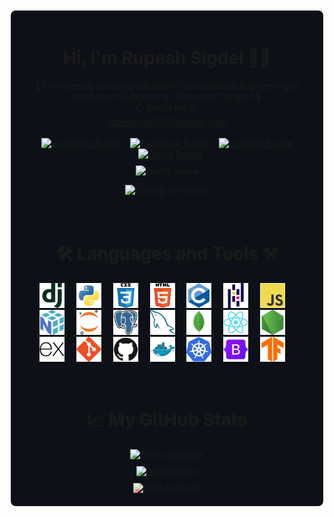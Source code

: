 <div style="background-color: #0d1117; padding: 20px; border: 2px solid #ffffff; border-radius: 10px;">
  <h1 align="center">Hi, I'm Rupesh Sigdel 🙋‍♂️</h1>
  <div align="center">
    🔭 I’m currently pursuing a Bachelor's in Industrial Engineering at Institute of Engineering, Thapathali Campus 🥳 <br>
    📫 Reach me at:  <br>
    <a href="mailto:rupeshcgdl2060@gmail.com">rupeshcgdl2060@gmail.com</a>
  </div>
    <br>

  <!-- Social Media Badges -->
<div id="badges" align="center">
    <a href="https://www.instagram.com/rup_ace_sigdel/?next=%2F">
        <img src="https://img.shields.io/badge/Instagram-833AB4?style=for-the-badge&logo=instagram&logoColor=white" alt="Instagram Badge"/>
    </a>
    <a href="https://www.facebook.com/rupesh.sigdel.73" style="margin-left: 10px;">
        <img src="https://img.shields.io/badge/Facebook-blue?style=for-the-badge&logo=facebook&logoColor=white" alt="Facebook Badge"/>
    </a>
    <a href="https://www.linkedin.com/in/rupesh-sigdel-63252425b/" style="margin-left: 10px;">
        <img src="https://img.shields.io/badge/LinkedIn-0077B5?style=for-the-badge&logo=linkedin&logoColor=white" alt="LinkedIn Badge"/>
    </a>
    <a href="https://quira.sh/user/rupacesigdel" style="margin-left: 10px;">
        <img src="https://img.shields.io/badge/Quora-B92B27?style=for-the-badge&logo=quora&logoColor=white" alt="Quora Badge"/>
    </a>
</div>

  
  <!-- Profile Views -->
  <p align="center" style="margin-top: 10px;">
    <img src="https://komarev.com/ghpvc/?username=rupacesigdel&label=Profile%20views&color=0e75b6&style=flat" alt="Profile views">
  </p>

  <!-- Coding GIF -->
  <div align="center">
    <img alt="Coding Animation" width="400px" src="https://media3.giphy.com/media/qgQUggAC3Pfv687qPC/giphy.gif?cid=ecf05e47tt1k8kiny8q9es4ev5w6rd4wkltdzij6150kpbgn&rid=giphy.gif&ct=g">
  </div>

  <br>

  <br>
  <h1 align="center">🛠 Languages and Tools ⚒</h1>
<p align="center">
    <img src="https://raw.githubusercontent.com/devicons/devicon/master/icons/django/django-plain.svg" alt="Django" width="40" height="40" style="margin-right: 15px;"/>
    <img src="https://raw.githubusercontent.com/devicons/devicon/master/icons/python/python-original.svg" alt="Python" width="40" height="40" style="margin-right: 15px;"/>
    <img src="https://raw.githubusercontent.com/devicons/devicon/master/icons/css3/css3-original-wordmark.svg" alt="CSS3" width="40" height="40" style="margin-right: 15px;"/>
    <img src="https://raw.githubusercontent.com/devicons/devicon/master/icons/html5/html5-original-wordmark.svg" alt="HTML5" width="40" height="40" style="margin-right: 15px;"/>
    <img src="https://raw.githubusercontent.com/devicons/devicon/master/icons/c/c-original.svg" alt="C" width="40" height="40" style="margin-right: 15px;"/>
    <img src="https://raw.githubusercontent.com/devicons/devicon/master/icons/pandas/pandas-original.svg" alt="Pandas" width="40" height="40" style="margin-right: 15px;"/>
    <img src="https://raw.githubusercontent.com/devicons/devicon/master/icons/javascript/javascript-original.svg" alt="JavaScript" width="40" height="40" style="margin-right: 15px;"/>
    <img src="https://raw.githubusercontent.com/devicons/devicon/master/icons/numpy/numpy-original.svg" alt="NumPy" width="40" height="40" style="margin-right: 15px;"/>
    <img src="https://raw.githubusercontent.com/devicons/devicon/master/icons/jupyter/jupyter-original.svg" alt="Jupyter Notebook" width="40" height="40" style="margin-right: 15px;"/>
    <img src="https://raw.githubusercontent.com/devicons/devicon/master/icons/postgresql/postgresql-original.svg" alt="PostgreSQL" width="40" height="40" style="margin-right: 15px;"/>
    <img src="https://raw.githubusercontent.com/devicons/devicon/master/icons/mysql/mysql-original.svg" alt="MySQL" width="40" height="40" style="margin-right: 15px;"/>
    <img src="https://raw.githubusercontent.com/devicons/devicon/master/icons/mongodb/mongodb-original.svg" alt="MongoDB" width="40" height="40" style="margin-right: 15px;"/>
    <img src="https://raw.githubusercontent.com/devicons/devicon/master/icons/react/react-original.svg" alt="React.js" width="40" height="40" style="margin-right: 15px;"/>
    <img src="https://raw.githubusercontent.com/devicons/devicon/master/icons/nodejs/nodejs-original.svg" alt="Node.js" width="40" height="40" style="margin-right: 15px;"/>
    <img src="https://raw.githubusercontent.com/devicons/devicon/master/icons/express/express-original.svg" alt="Express.js" width="40" height="40" style="margin-right: 15px;"/>
    <img src="https://raw.githubusercontent.com/devicons/devicon/master/icons/git/git-original.svg" alt="Git" width="40" height="40" style="margin-right: 15px;"/>
    <img src="https://raw.githubusercontent.com/devicons/devicon/master/icons/github/github-original.svg" alt="GitHub" width="40" height="40" style="margin-right: 15px;"/>
    <img src="https://raw.githubusercontent.com/devicons/devicon/master/icons/docker/docker-original.svg" alt="Docker" width="40" height="40" style="margin-right: 15px;"/>
    <img src="https://raw.githubusercontent.com/devicons/devicon/master/icons/kubernetes/kubernetes-plain.svg" alt="Kubernetes" width="40" height="40" style="margin-right: 15px;"/>
    <img src="https://raw.githubusercontent.com/devicons/devicon/master/icons/bootstrap/bootstrap-original.svg" alt="Bootstrap" width="40" height="40" style="margin-right: 15px;"/>
    <img src="https://raw.githubusercontent.com/devicons/devicon/master/icons/tensorflow/tensorflow-original.svg" alt="TensorFlow" width="40" height="40" style="margin-right: 15px;"/>
</p>



  <br>
  <h1 align="center">📈 My GitHub Stats</h1>
  <div align="center" style="display: flex; flex-direction: column; align-items: center;">
    <img src="https://github-readme-stats.vercel.app/api/top-langs?username=rupacesigdel&show_icons=true&locale=en&layout=compact" alt="Top Languages" style="margin-bottom: 10px;">  
    <img src="https://github-readme-stats.vercel.app/api?username=rupacesigdel&show_icons=true&locale=en" alt="GitHub Stats" style="margin-bottom: 10px;">
    <img src="https://github-readme-streak-stats.herokuapp.com/?user=rupacesigdel" alt="GitHub Streak" style="filter:hue-rotate(240deg);">
  </div>
</div>
